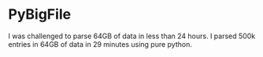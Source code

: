 # PyBigFile
 I was challenged to parse 64GB of data in less than 24 hours. I parsed 500k entries in 64GB of data in 29 minutes using pure python.
